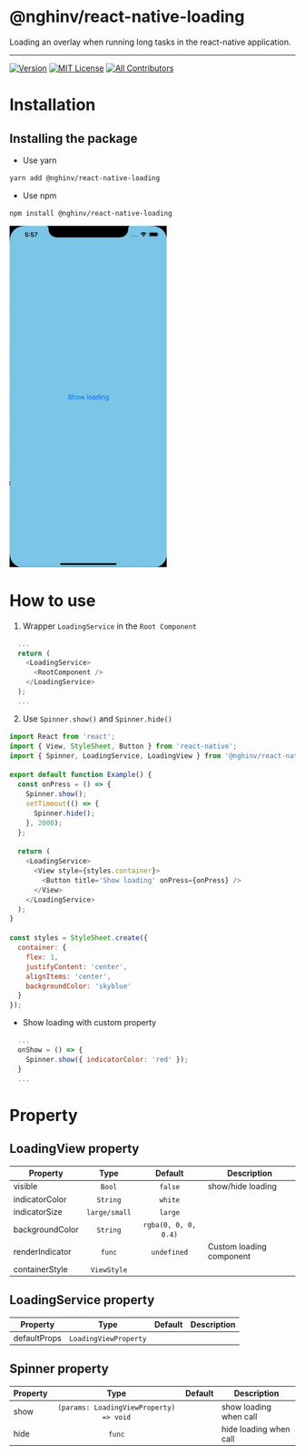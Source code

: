 # @nghinv/react-native-loading

Loading an overlay when running long tasks in the react-native application.

---

[![Version][version-badge]][package]
[![MIT License][license-badge]][license]
[![All Contributors][all-contributors-badge]][all-contributors]

# Installation

## Installing the package

* Use yarn

```sh
yarn add @nghinv/react-native-loading
```

* Use npm

```sh
npm install @nghinv/react-native-loading
```

<img src="./assets/example.gif" height="600"/>

# How to use

1. Wrapper `LoadingService` in the `Root Component`

```javascript
  ...
  return (
    <LoadingService>
      <RootComponent />
    </LoadingService>
  );
  ...
```

2. Use `Spinner.show()` and `Spinner.hide()`

```javascript
import React from 'react';
import { View, StyleSheet, Button } from 'react-native';
import { Spinner, LoadingService, LoadingView } from '@nghinv/react-native-loading';

export default function Example() {
  const onPress = () => {
    Spinner.show();
    setTimeout(() => {
      Spinner.hide();
    }, 2000);
  };

  return (
    <LoadingService>
      <View style={styles.container}>
        <Button title='Show loading' onPress={onPress} />
      </View>
    </LoadingService>
  );
}

const styles = StyleSheet.create({
  container: {
    flex: 1,
    justifyContent: 'center',
    alignItems: 'center',
    backgroundColor: 'skyblue'
  }
});
```

- Show loading with custom property

```javascript
  ...
  onShow = () => {
    Spinner.show({ indicatorColor: 'red' });
  }
  ...
```

# Property


## LoadingView property

| Property | Type | Default | Description |
|----------|:----:|:-------:|-------------|
| visible | `Bool` | `false` | show/hide loading |
| indicatorColor | `String` | `white` | |
| indicatorSize | `large/small` | `large` | |
| backgroundColor | `String` | `rgba(0, 0, 0, 0.4)` | |
| renderIndicator | `func` | `undefined` | Custom loading component |
| containerStyle | `ViewStyle` |  | |


## LoadingService property

| Property | Type | Default | Description |
|----------|:----:|:-------:|-------------|
| defaultProps | `LoadingViewProperty` | | |


## Spinner property

| Property | Type | Default | Description |
|----------|:----:|:-------:|-------------|
| show | `(params: LoadingViewProperty) => void` | | show loading when call |
| hide | `func` | | hide loading when call |

[version-badge]: https://img.shields.io/npm/v/@nghinv/react-native-loading.svg?style=flat-square
[package]: https://www.npmjs.com/package/@nghinv/react-native-loading
[license-badge]: https://img.shields.io/npm/l/@nghinv/react-native-loading.svg?style=flat-square
[license]: https://opensource.org/licenses/MIT
[all-contributors-badge]: https://img.shields.io/badge/all_contributors-1-orange.svg?style=flat-square
[all-contributors]: #contributors
